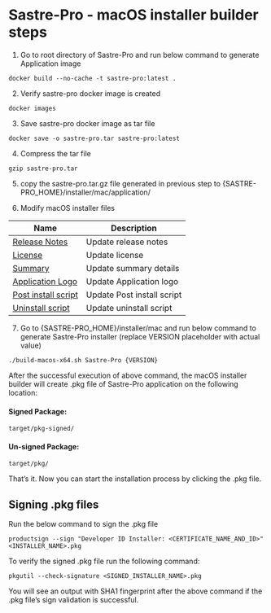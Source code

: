 # Sastre-Pro - macOS installer builder steps

1. Go to root directory of Sastre-Pro and run below command to generate Application image
```
docker build --no-cache -t sastre-pro:latest .
```
2. Verify sastre-pro docker image is created
```
docker images
```
3. Save sastre-pro docker image as tar file
```
docker save -o sastre-pro.tar sastre-pro:latest
```
4. Compress the tar file
```
gzip sastre-pro.tar 
```
5. copy the sastre-pro.tar.gz file generated in previous step to {SASTRE-PRO_HOME}/installer/mac/application/

6. Modify macOS installer files

Name | Description
--- | ---
[Release Notes](darwin/Resources/welcome.html)|Update release notes
[License](darwin/Resources/LICENSE.txt)|Update license
[Summary](darwin/Resources/conclusion.html)|Update summary details
[Application Logo](darwin/Resources/banner.png)|Update Application logo
[Post install script](darwin/scripts/postinstall)|Update Post install script
[Uninstall script](darwin/Resources/uninstall.sh)|Update uninstall script

7. Go to {SASTRE-PRO_HOME}/installer/mac and run below command to generate Sastre-Pro installer (replace VERSION placeholder with actual value) 
```
./build-macos-x64.sh Sastre-Pro {VERSION}
```

After the successful execution of above command, the macOS installer builder will create .pkg file of Sastre-Pro application on the following location:

#### Signed Package:
```
target/pkg-signed/
```

#### Un-signed Package:
```
target/pkg/
```
That’s it. Now you can start the installation process by clicking the .pkg file.



## Signing .pkg files

Run the below command to sign the .pkg file
```
productsign --sign "Developer ID Installer: <CERTIFICATE_NAME_AND_ID>" <INSTALLER_NAME>.pkg
```
To verify the signed .pkg file run the following command:
```
pkgutil --check-signature <SIGNED_INSTALLER_NAME>.pkg
```
You will see an output with SHA1 fingerprint after the above command if the .pkg file’s sign validation is successful.
